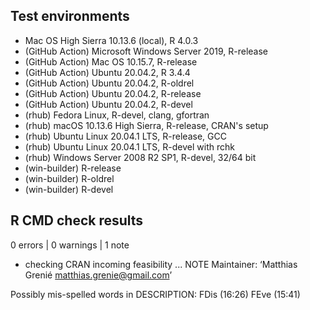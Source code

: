 ## Test environments

* Mac OS High Sierra 10.13.6 (local), R 4.0.3
* (GitHub Action) Microsoft Windows Server 2019, R-release
* (GitHub Action) Mac OS 10.15.7, R-release
* (GitHub Action) Ubuntu 20.04.2, R 3.4.4
* (GitHub Action) Ubuntu 20.04.2, R-oldrel
* (GitHub Action) Ubuntu 20.04.2, R-release
* (GitHub Action) Ubuntu 20.04.2, R-devel
* (rhub) Fedora Linux, R-devel, clang, gfortran
* (rhub) macOS 10.13.6 High Sierra, R-release, CRAN's setup
* (rhub) Ubuntu Linux 20.04.1 LTS, R-release, GCC
* (rhub) Ubuntu Linux 20.04.1 LTS, R-devel with rchk
* (rhub) Windows Server 2008 R2 SP1, R-devel, 32/64 bit
* (win-builder) R-release
* (win-builder) R-oldrel
* (win-builder) R-devel


## R CMD check results

0 errors | 0 warnings | 1 note

* checking CRAN incoming feasibility ... NOTE
Maintainer: ‘Matthias Grenié <matthias.grenie@gmail.com>’

Possibly mis-spelled words in DESCRIPTION:
  FDis (16:26)
  FEve (15:41)

